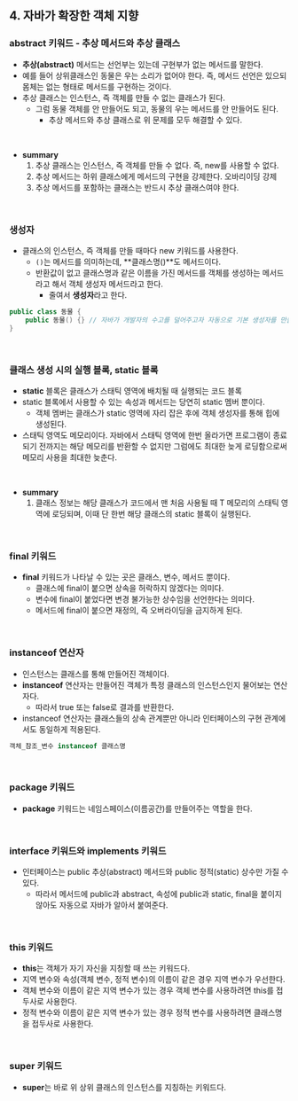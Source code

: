 ## 4. 자바가 확장한 객체 지향 

### abstract 키워드 - 추상 메서드와 추상 클래스

- **추상(abstract)** 메서드는 선언부는 있는데 구현부가 없는 메서드를 말한다.
- 예를 들어 상위클래스인 동물은 우는 소리가 없어야 한다. 즉, 메서드 선언은 있으되 몸체는 없는 형태로 메서드를 구현하는 것이다.
- 추상 클래스는 인스턴스, 즉 객체를 만들 수 없는 클래스가 된다.
  - 그럼 동물 객체를 안 만들어도 되고, 동물의 우는 메서드를 안 만들어도 된다. 
    - 추상 메서드와 추상 클래스로 위 문제를 모두 해결할 수 있다.

<br>

- **summary**
  1. 추상 클래스는 인스턴스, 즉 객체를 만들 수 없다. 즉, new를 사용할 수 없다.
  2. 추상 메서드는 하위 클래스에게 메서드의 구현을 강제한다. 오바리이딩 강제
  3. 추상 메서드를 포함하는 클래스는 반드시 추상 클래스여야 한다.

<br>

### 생성자

- 클래스의 인스턴스, 즉 객체를 만들 때마다 new 키워드를 사용한다.
  - `()`는 메서드를 의미하는데, **클래스명()**도 메서드이다.
  - 반환값이 없고 클래스명과 같은 이름을 가진 메서드를 객체를 생성하는 메서드라고 해서 객체 생성자 메서드라고 한다.
    - 줄여서 **생성자**라고 한다.

```java
public class 동물 {
    public 동물() {} // 자바가 개발자의 수고를 덜어주고자 자동으로 기본 생성자를 만들어 준다.
}
```

<br>

### 클래스 생성 시의 실행 블록, static 블록 

- **static** 블록은 클래스가 스태틱 영역에 배치될 때 실행되는 코드 블록
- static 블록에서 사용할 수 있는 속성과 메서드는 당연히 static 멤버 뿐이다. 
  - 객체 멤버는 클래스가 static 영역에 자리 잡은 후에 객체 생성자를 통해 힙에 생성된다.
- 스태틱 영역도 메모리이다. 자바에서 스태틱 영역에 한번 올라가면 프로그램이 종료되기 전까지는 해당 메모리를 반환할 수 없지만 그럼에도 최대한 늦게 로딩함으로써 메모리 사용을 최대한 늦춘다.

<br>

- **summary**
  1. 클래스 정보는 해당 클래스가 코드에서 맨 처음 사용될 때 T 메모리의 스태틱 영역에 로딩되며, 이때 단 한번 해당 클래스의 static 블록이 실행된다.

<br>

### final 키워드

- **final** 키워드가 나타날 수 있는 곳은 클래스, 변수, 메서드 뿐이다.
  - 클래스에 final이 붙으면 상속을 허락하지 않겠다는 의미다.
  - 변수에 final이 붙었다면 변경 불가능한 상수임을 선언한다는 의미다.
  - 메서드에 final이 붙으면 재정의, 즉 오버라이딩을 금지하게 된다.

<br>

### instanceof 연산자 

- 인스턴스는 클래스를 통해 만들어진 객체이다.
- **instanceof** 연산자는 만들어진 객체가 특정 클래스의 인스턴스인지 물어보는 연산자다.
  - 따라서 true 또는 false로 결과를 반환한다.
- instanceof 연산자는 클래스들의 상속 관계뿐만 아니라 인터페이스의 구현 관계에서도 동일하게 적용된다.

```java
객체_참조_변수 instanceof 클래스명
```

<br>

### package 키워드

- **package** 키워드는 네임스페이스(이름공간)를 만들어주는 역할을 한다.

<br>

### interface 키워드와 implements 키워드

- 인터페이스는 public 추상(abstract) 메서드와 public 정적(static) 상수만 가질 수 있다.
  - 따라서 메서드에 public과 abstract, 속성에 public과 static, final을 붙이지 않아도 자동으로 자바가 알아서 붙여준다.

<br>

### this 키워드

- **this**는 객체가 자기 자신을 지칭할 때 쓰는 키워드다.
- 지역 변수와 속성(객체 변수, 정적 변수)의 이름이 같은 경우 지역 변수가 우선한다.
- 객체 변수와 이름이 같은 지역 변수가 있는 경우 객체 변수를 사용하려면 this를 접두사로 사용한다.
- 정적 변수와 이름이 같은 지역 변수가 있는 경우 정적 변수를 사용하려면 클래스명을 접두사로 사용한다.

<br>

### super 키워드 

- **super**는 바로 위 상위 클래스의 인스턴스를 지칭하는 키워드다.